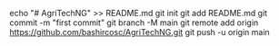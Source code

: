 echo "# AgriTechNG" >> README.md
git init
git add README.md
git commit -m "first commit"
git branch -M main
git remote add origin https://github.com/bashircosc/AgriTechNG.git
git push -u origin main
